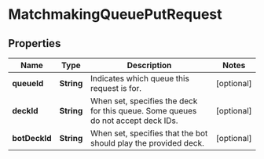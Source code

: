 
# MatchmakingQueuePutRequest

## Properties
Name | Type | Description | Notes
------------ | ------------- | ------------- | -------------
**queueId** | **String** | Indicates which queue this request is for.  |  [optional]
**deckId** | **String** | When set, specifies the deck for this queue. Some queues do not accept deck IDs.  |  [optional]
**botDeckId** | **String** | When set, specifies that the bot should play the provided deck.  |  [optional]



